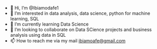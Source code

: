 - 👋 Hi, I’m @Ibiamodafe1
- 👀 I’m interested in data analysis, data science, python for machine learning, SQL
- 🌱 I’m currently learning Data Science
- 💞️ I’m looking to collaborate on Data SCience projects and business analysis using data in SQL
- 📫 How to reach me via my mail ibiamoafe@gmail.com

<!---
Ibiamodafe1/Ibiamodafe1 is a ✨ special ✨ repository because its `README.md` (this file) appears on your GitHub profile.
You can click the Preview link to take a look at your changes.
--->
